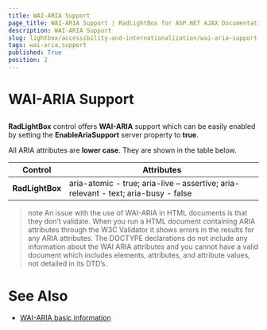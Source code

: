 ```yaml
---
title: WAI-ARIA Support
page_title: WAI-ARIA Support | RadLightBox for ASP.NET AJAX Documentation
description: WAI-ARIA Support
slug: lightbox/accessibility-and-internationalization/wai-aria-support
tags: wai-aria,support
published: True
position: 2
---
```


# WAI-ARIA Support





## 

**RadLightBox** control offers **WAI-ARIA** support which can be easily enabled by setting the **EnableAriaSupport** server property to **true**.

All ARIA attributes are **lower case**. They are shown in the table below.

|  **Control**  |  **Attributes**  |
| ------ | ------ |
| **RadLightBox** |aria-atomic - true; aria-live – assertive; aria-relevant - text; aria-busy - false|


>note An issue with the use of WAI-ARIA in HTML documents is that they don’t validate. When you run a HTML document containing ARIA attributes through the W3C Validator it shows errors in the results for any ARIA attributes. The DOCTYPE declarations do not include any information about the WAI ARIA attributes and you cannot have a valid document which includes elements, attributes, and attribute values, not detailed in its DTD’s.
>


# See Also

 * [WAI-ARIA basic information](http://www.w3.org/WAI/intro/aria)

